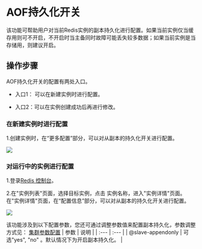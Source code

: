 # AOF持久化开关

该功能可帮助用户对当前Redis实例的副本持久化进行配置。如果当前实例仅当缓存用则可不开启，不开启时当主备同时故障可能丢失较多数据；如果当前实例是当存储用，则建议开启。

##  操作步骤

AOF持久化开关的配置有两处入口。

- 入口1： 可以在新建实例时进行配置。


- 入口2：可以在实例创建成功后再进行修改。


###  在新建实例时进行配置

1.创建实例时，在“更多配置”部分，可以对从副本的持久化开关进行配置。

![](../../../../../image/Redis/AOFSwitch-1.png)


###  对运行中的实例进行配置

1.登录[Redis 控制台](https://redis-console.jdcloud.com/redis)。

2.在"实例列表"页面，选择目标实例，点击 实例名称，进入"实例详情"页面。在"实例详情"页面，在“配置信息”部分，可以对从副本的持久化开关进行配置。

![](../../../../../image/Redis/AOFSwitch-2.png)


该功能涉及到以下配置参数，您还可通过调整参数值来配置副本持久化，参数调整方式见：  [集群参数配置](Modify-Instancename.md) 
|  参数   |   说明     | 
|  :---   |   :---     |
| @slave-appendonly  | 可选"yes", "no" 。默认情况下为开启副本持久化。  |
 
